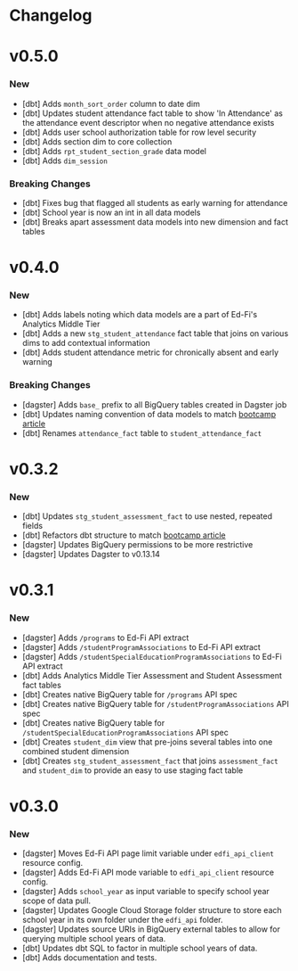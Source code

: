 # Changelog

# v0.5.0

### New

- [dbt] Adds `month_sort_order` column to date dim
- [dbt] Updates student attendance fact table to show 'In Attendance' as the attendance event descriptor when no negative attendance exists
- [dbt] Adds user school authorization table for row level security
- [dbt] Adds section dim to core collection
- [dbt] Adds `rpt_student_section_grade` data model
- [dbt] Adds `dim_session`

### Breaking Changes

- [dbt] Fixes bug that flagged all students as early warning for attendance
- [dbt] School year is now an int in all data models
- [dbt] Breaks apart assessment data models into new dimension and fact tables


# v0.4.0

### New

- [dbt] Adds labels noting which data models are a part of Ed-Fi's Analytics Middle Tier
- [dbt] Adds a new `stg_student_attendance` fact table that joins on various dims to add contextual information
- [dbt] Adds student attendance metric for chronically absent and early warning

### Breaking Changes

- [dagster] Adds `base_` prefix to all BigQuery tables created in Dagster job
- [dbt] Updates naming convention of data models to match [bootcamp article](https://github.com/K12-Analytics-Engineering/bootcamp/blob/main/docs/elt_layers.md)
- [dbt] Renames `attendance_fact` table to `student_attendance_fact`


# v0.3.2

### New

- [dbt] Updates `stg_student_assessment_fact` to use nested, repeated fields
- [dbt] Refactors dbt structure to match [bootcamp article](https://github.com/K12-Analytics-Engineering/bootcamp/blob/main/docs/elt_layers.md)
- [dagster] Updates BigQuery permissions to be more restrictive
- [dagster] Updates Dagster to v0.13.14


# v0.3.1

### New

- [dagster] Adds `/programs` to Ed-Fi API extract
- [dagster] Adds `/studentProgramAssociations` to Ed-Fi API extract
- [dagster] Adds `/studentSpecialEducationProgramAssociations` to Ed-Fi API extract
- [dbt] Adds Analytics Middle Tier Assessment and Student Assessment fact tables
- [dbt] Creates native BigQuery table for `/programs` API spec
- [dbt] Creates native BigQuery table for `/studentProgramAssociations` API spec
- [dbt] Creates native BigQuery table for `/studentSpecialEducationProgramAssociations` API spec
- [dbt] Creates `student_dim` view that pre-joins several tables into one combined student dimension
- [dbt] Creates `stg_student_assessment_fact` that joins `assessment_fact` and `student_dim` to provide an easy to use staging fact table


# v0.3.0

### New

- [dagster] Moves Ed-Fi API page limit variable under `edfi_api_client` resource config.
- [dagster] Adds Ed-Fi API mode variable to `edfi_api_client` resource config.
- [dagster] Adds `school_year` as input variable to specify school year scope of data pull.
- [dagster] Updates Google Cloud Storage folder structure to store each school year in its own folder under the `edfi_api` folder.
- [dagster] Updates source URIs in BigQuery external tables to allow for querying multiple school years of data.
- [dbt] Updates dbt SQL to factor in multiple school years of data.
- [dbt] Adds documentation and tests.
